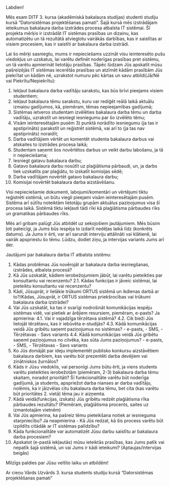 Labdien!

Mēs esam DITF 3. kursa (akadēmiskā bakalaura studijas) studenti studiju kursā “Datorsistēmas projektēšanas pamati”. Šajā kursā mēs izstrādājam ieteikumus bakalaura darba izstrādes procesa atbalsta IT sistēmai. Šī projekta mērķis ir izstrādāt IT sistēmas prasības un dizainu, kas automatizētu un tā rezultātā atvieglotu vairākās darbības, kas ir saistītas ar visiem procesiem, kas ir saistīti ar bakalaura darba izstrādi. 

Lai šo mērķi sasniegtu, mums ir nepieciešams uzzināt visu ieinteresēto pušu viedokļus un uzskatus, lai varētu definēt noderīgas prasības pret sistēmu, un tā varētu apmierināt lietotāju prasības. 
Tāpēc lūdzam Jūs apskatīt mūsu pašreizējās IT sistēmas iecerētās prasības un atzīmēt kādām prasībām Jūs piekrītat un kādām nē, uzrakstot numuru pēc kārtas un savu atbildi(Jā/Nē vai Piekrītu/Nepiekrītu):
1) Iekļaut bakalaura darba vadītāju sarakstu, kas būs brīvi pieejams visiem studentiem;
2) Iekļaut bakalaura tēmu sarakstu, kuru var rediģēt reālā laikā aktuālu izmaiņu gadījumos, kā, piemēram, tēmas nepieejamības gadījumā;
3) Sistēmas ietveros studentam izvēlēties bakalaura darba tēmu un darba vadītāju, uzrakstīt un iesniegt iesniegumu par šo izvēlēto tēmu;
4) Visām ieinteresētajām pusēm 3) punktā norādīto iesniegumu (ja tas ir apstiprināts) parakstīt un reģistrēt sistēmā, vai arī to (ja tas nav apstiprināts) noraidīt;
5) Darba vadītājiem vērtēt un komentēt studenta bakalaura darbus vai atskaites to izstrādes procesa laikā;
6) Studentam saņemt šos novērtētos darbus un veikt darbu labošanu, ja tā ir nepieciešama;
7) Iesniegt gatavu bakalaura darbu;
8) Gatavo bakalaura darbu nosūtīt uz plaģiātisma pārbaudi, un, ja darbs tiek uzskatīts par plaģiātu, to izskatīt komisijas sēdē;
9) Darba vadītājam novērtēt gatavo bakalaura darbu;
10) Komisijai novērtēt bakalaura darba aizstāvēšanu.

Visi nepieciešamie dokumenti, labojumi/komentāri un vērtējumi tiktu reģistrēti sistēmā, un būtu viegli pieejami visām ieinteresētajām pusēm. Sistēma arī sūtītu noteiktām lietotāju grupām aktuālus paziņojumus visa šī procesa laikā. Sistēmā tiktu iekļauti tādi rīki kā plaģiātisma pārbaudes rīks un gramatikas pārbaudes rīks. 

Mēs arī gribam palūgt Jūs atbildēt uz sekojošiem jautājumiem. Mēs būsim ļoti pateicīgi, ja Jums būs iespēja to izdarīt nedēļas laikā līdz (konkrēts datums). Ja Jums ir ērti, var arī sarunāt interviju attālināti vai klātienē, lai vairāk apspriestu šo tēmu. Lūdzu, dodiet ziņu, ja intervijas variants Jums arī der.

Jautājumi par bakalaura darba IT atbalsta sistēmu:

1. Kādas problēmas Jūs novērojāt ar bakalaura darba iesniegšanas, izstrādes, atbalsta procesā?
2. Kā Jūs uzskatāt, kādiem ierobežojumiem jābūt, lai varētu pieteikties par konsultantu vai recenzentu? 
   2.1. Kādas funkcijas ir jāveic sistēmai, lai pieteiktu konsultantu vai recenzentu?
3.	Kādi, Jūsuprāt, ir lielākie trūkumi ORTUS sistēmā un ikdienas darbā ar to?/Kādas, Jūsuprāt, ir ORTUS sistēmas priekšrocības vai trūkumi bakalaura darba izstrādei?
4. Vai Jūs uzskatāt, ka tas ir svarīgi nodrošināt komunikācijas iespēju sistēmas vidē, vai pietiek ar ārējiem resursiem, piemēram, e-pasts?
    Ja apmierina:
    4.1. Vai ir vajadzīga tērzētava sistēmā? 
    4.2. Cik bieži Jūs lietojāt tērzētavu, kas ir iebūvēta e-studijās? 
    4.3. Kādā komunikācijas veidā Jūs gribētu saņemt paziņojumus no sistēmas? 
       - e-pasts, 
       - SMS, 
       - Tērzētavas
       - Savs variants
    4.4. Kādā komunikācijas veidā Jūs gribētu saņemt paziņojumus no cilvēka, kas sūta Jums paziņojumus? 
       - e-pasts, 
       - SMS, 
       - Tērzētavas
       - Savs variants
5.	Ko Jūs domājāt par ideju implementēt publisko konkursu aizstāvētiem bakalaura darbiem, kas varētu būt prezentēti darba devējiem vai zinātniskos žurnālos?
6.	Kāds ir Jūsu viedoklis, vai personīgi Jums būtu ērti, ja viens students varētu pieteikties ierobežotām (piemēram, 2-3) bakalaura darba tēmu skaitam, noradot prioritāti? Šī funkcionalitāte varētu būt noderīga gadījumā, ja students, apspriežot darba nianses ar darba vadītāju, nolēmis, ka ir jāizvēlas citu bakalaura darba tēmu, bet cita (kas varētu būt prioritātes 2. vietā) tēma jau ir aizņemta. 
7. Kādā veidā(funkcijas, izskats) Jūs gribētu redzēt plaģiātisma rīka pārbaudes rezultātu? (Piemēram, plaģiātisma procents, saites uz izmantotajām vietnēm)
8. Vai Jūs apmierina, ka pašreiz tēmu pieteikšana notiek ar iesnieguma starpniecību?
    Ja neapmierina - Kā Jūs redzat, kā šis process varētu būt izpildīts citādāk ar IT sistēmas palīdzību?
9.	Kāda funkcionalitāte var automatizēt Jūsu darbu saistītu ar bakalaura darba procesiem?
10.	Apskatot (e-pastā iekļautās) mūsu ieteiktās prasības, kas Jums patīk vai nepatīk šajā sistēmā, un vai Jums ir kādi ieteikumi? (Aptaujas/intervijas beigās)

Milzīgs paldies par Jūsu veltīto laiku un atbildēm!

Ar cieņu
Vārds Uzvārds
3. kursa students studiju kursā “Datorsistēmas projektēšanas pamati”